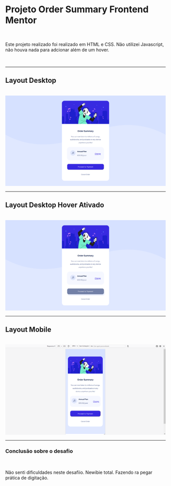 <h1>Projeto Order Summary Frontend Mentor</h1>
<br>
<p>Este projeto realizado foi realizado em HTML e CSS. Não utilizei Javascript, não houva nada para adcionar além de um hover.</p>
<br>
<hr>
<h2>Layout Desktop</h2>
<br>
<img src="print1.png">
<br>
<hr>
<h2>Layout Desktop Hover Ativado</h2>
<br>
<img src="print2.png">
<br>
<hr>
<h2>Layout Mobile</h2>
<br>
<img src="print3.png">
<br>
<hr>
<h3>Conclusão sobre o desafio</h3>
<br>
<p>Não senti dificuldades neste desafiio. Newibie total. Fazendo ra pegar prática de digitação.</p>